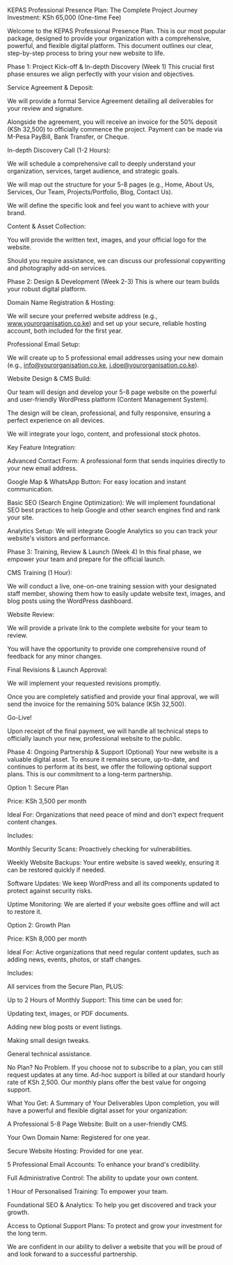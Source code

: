 KEPAS Professional Presence Plan: The Complete Project Journey
Investment: KSh 65,000 (One-time Fee)

Welcome to the KEPAS Professional Presence Plan. This is our most popular package, designed to provide your organization with a comprehensive, powerful, and flexible digital platform. This document outlines our clear, step-by-step process to bring your new website to life.

Phase 1: Project Kick-off & In-depth Discovery (Week 1)
This crucial first phase ensures we align perfectly with your vision and objectives.

Service Agreement & Deposit:

We will provide a formal Service Agreement detailing all deliverables for your review and signature.

Alongside the agreement, you will receive an invoice for the 50% deposit (KSh 32,500) to officially commence the project. Payment can be made via M-Pesa PayBill, Bank Transfer, or Cheque.

In-depth Discovery Call (1-2 Hours):

We will schedule a comprehensive call to deeply understand your organization, services, target audience, and strategic goals.

We will map out the structure for your 5-8 pages (e.g., Home, About Us, Services, Our Team, Projects/Portfolio, Blog, Contact Us).

We will define the specific look and feel you want to achieve with your brand.

Content & Asset Collection:

You will provide the written text, images, and your official logo for the website.

Should you require assistance, we can discuss our professional copywriting and photography add-on services.

Phase 2: Design & Development (Week 2-3)
This is where our team builds your robust digital platform.

Domain Name Registration & Hosting:

We will secure your preferred website address (e.g., www.yourorganisation.co.ke) and set up your secure, reliable hosting account, both included for the first year.

Professional Email Setup:

We will create up to 5 professional email addresses using your new domain (e.g., info@yourorganisation.co.ke, j.doe@yourorganisation.co.ke).

Website Design & CMS Build:

Our team will design and develop your 5-8 page website on the powerful and user-friendly WordPress platform (Content Management System).

The design will be clean, professional, and fully responsive, ensuring a perfect experience on all devices.

We will integrate your logo, content, and professional stock photos.

Key Feature Integration:

Advanced Contact Form: A professional form that sends inquiries directly to your new email address.

Google Map & WhatsApp Button: For easy location and instant communication.

Basic SEO (Search Engine Optimization): We will implement foundational SEO best practices to help Google and other search engines find and rank your site.

Analytics Setup: We will integrate Google Analytics so you can track your website's visitors and performance.

Phase 3: Training, Review & Launch (Week 4)
In this final phase, we empower your team and prepare for the official launch.

CMS Training (1 Hour):

We will conduct a live, one-on-one training session with your designated staff member, showing them how to easily update website text, images, and blog posts using the WordPress dashboard.

Website Review:

We will provide a private link to the complete website for your team to review.

You will have the opportunity to provide one comprehensive round of feedback for any minor changes.

Final Revisions & Launch Approval:

We will implement your requested revisions promptly.

Once you are completely satisfied and provide your final approval, we will send the invoice for the remaining 50% balance (KSh 32,500).

Go-Live!

Upon receipt of the final payment, we will handle all technical steps to officially launch your new, professional website to the public.

Phase 4: Ongoing Partnership & Support (Optional)
Your new website is a valuable digital asset. To ensure it remains secure, up-to-date, and continues to perform at its best, we offer the following optional support plans. This is our commitment to a long-term partnership.

Option 1: Secure Plan

Price: KSh 3,500 per month

Ideal For: Organizations that need peace of mind and don't expect frequent content changes.

Includes:

Monthly Security Scans: Proactively checking for vulnerabilities.

Weekly Website Backups: Your entire website is saved weekly, ensuring it can be restored quickly if needed.

Software Updates: We keep WordPress and all its components updated to protect against security risks.

Uptime Monitoring: We are alerted if your website goes offline and will act to restore it.

Option 2: Growth Plan

Price: KSh 8,000 per month

Ideal For: Active organizations that need regular content updates, such as adding news, events, photos, or staff changes.

Includes:

All services from the Secure Plan, PLUS:

Up to 2 Hours of Monthly Support: This time can be used for:

Updating text, images, or PDF documents.

Adding new blog posts or event listings.

Making small design tweaks.

General technical assistance.

No Plan? No Problem.
If you choose not to subscribe to a plan, you can still request updates at any time. Ad-hoc support is billed at our standard hourly rate of KSh 2,500. Our monthly plans offer the best value for ongoing support.

What You Get: A Summary of Your Deliverables
Upon completion, you will have a powerful and flexible digital asset for your organization:

A Professional 5-8 Page Website: Built on a user-friendly CMS.

Your Own Domain Name: Registered for one year.

Secure Website Hosting: Provided for one year.

5 Professional Email Accounts: To enhance your brand's credibility.

Full Administrative Control: The ability to update your own content.

1 Hour of Personalised Training: To empower your team.

Foundational SEO & Analytics: To help you get discovered and track your growth.

Access to Optional Support Plans: To protect and grow your investment for the long term.

We are confident in our ability to deliver a website that you will be proud of and look forward to a successful partnership.